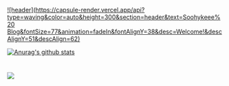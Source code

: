 [![header](https://capsule-render.vercel.app/api?type=waving&color=auto&height=300&section=header&text=Soohykeee%20 Blog&fontSize=77&animation=fadeIn&fontAlignY=38&desc=Welcome!&descAlignY=51&descAlign=62)](https://soohykeee.tistory.com/)


[![Anurag's github stats](https://github-readme-stats.vercel.app/api?env=PAT_1&username=soohykeee&theme=graywhite)](https://github.com/soohykeee?tab=repositories)
<h1></h1>

<img src="https://github-readme-stats.vercel.app/api/top-langs/?username=soohykeee&layout=compact"><br><br>
